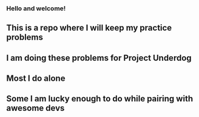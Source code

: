 ### Hello and welcome!
## This is a repo where I will keep my practice problems
## I am doing these problems for Project Underdog
## Most I do alone
## Some I am lucky enough to do while pairing with awesome devs

